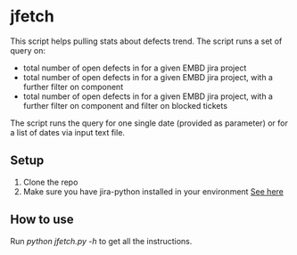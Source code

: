 # jfetch 

This script helps pulling stats about defects trend.
The script runs a set of query on:
* total number of open defects in for a given EMBD jira project
* total number of open defects in for a given EMBD jira project, with a further filter on component
* total number of open defects in for a given EMBD jira project, with a further filter on component and filter on blocked tickets

The script runs the query for one single date (provided as parameter) or for a list of dates via input text file.

## Setup
1. Clone the repo
2. Make sure you have jira-python installed in your environment [See here](http://jira.readthedocs.io/en/latest/examples.html#initialization)

## How to use

Run *python jfetch.py -h* to get all the instructions.
